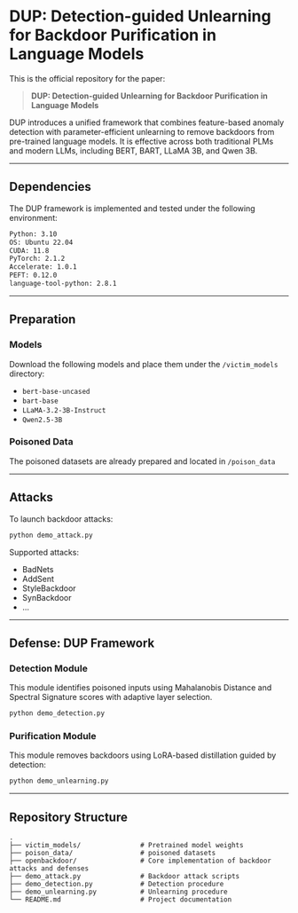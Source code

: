 # DUP: Detection-guided Unlearning for Backdoor Purification in Language Models

This is the official repository for the paper:

> **DUP: Detection-guided Unlearning for Backdoor Purification in Language Models**

DUP introduces a unified framework that combines feature-based anomaly detection with parameter-efficient unlearning to remove backdoors from pre-trained language models. It is effective across both traditional PLMs and modern LLMs, including BERT, BART, LLaMA 3B, and Qwen 3B.

---

## Dependencies

The DUP framework is implemented and tested under the following environment:

```bash
Python: 3.10  
OS: Ubuntu 22.04  
CUDA: 11.8  
PyTorch: 2.1.2  
Accelerate: 1.0.1  
PEFT: 0.12.0  
language-tool-python: 2.8.1  
````
---

## Preparation

### Models

Download the following models and place them under the `/victim_models` directory:

* `bert-base-uncased`
* `bart-base`
* `LLaMA-3.2-3B-Instruct`
* `Qwen2.5-3B`



### Poisoned Data

The poisoned datasets are already prepared and located in `/poison_data`


---

## Attacks

To launch backdoor attacks:

```bash
python demo_attack.py
```

Supported attacks:

* BadNets
* AddSent
* StyleBackdoor
* SynBackdoor
* ...

---

## Defense: DUP Framework

### Detection Module

This module identifies poisoned inputs using Mahalanobis Distance and Spectral Signature scores with adaptive layer selection.

```bash
python demo_detection.py
```

### Purification Module

This module removes backdoors using LoRA-based distillation guided by detection:

```bash
python demo_unlearning.py
```

---

## Repository Structure

```
.
├── victim_models/               # Pretrained model weights
├── poison_data/                 # poisoned datasets
├── openbackdoor/                # Core implementation of backdoor attacks and defenses
├── demo_attack.py               # Backdoor attack scripts
├── demo_detection.py            # Detection procedure
├── demo_unlearning.py           # Unlearning procedure
└── README.md                    # Project documentation
```

